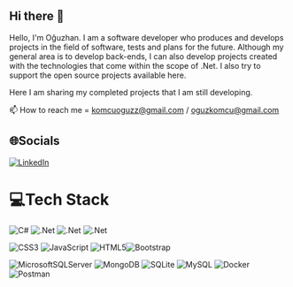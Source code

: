 ## Hi there 👋

Hello, I'm Oğuzhan. I am a software developer who produces and develops projects in the field of software, tests and plans for the future. Although my general area is to develop back-ends, I can also develop projects created with the technologies that come within the scope of .Net. I also try to support the open source projects available here.

Here I am sharing my completed projects that I am still developing.

📫 How to reach me = komcuoguzz@gmail.com   /    oguzkomcu@gmail.com


## 🌐Socials
 [![LinkedIn](https://img.shields.io/badge/LinkedIn-%230077B5.svg?logo=linkedin&logoColor=white)](https://linkedin.com/in/oguzhankomcu1) 

# 💻Tech Stack
![C#](https://img.shields.io/badge/c%23-%23239120.svg?style=for-the-badge&logo=c-sharp&logoColor=white) ![.Net](https://img.shields.io/badge/.NET-5C2D91?style=for-the-badge&logo=.net&logoColor=white)  ![.Net](https://img.shields.io/badge/.NET%20Core-5C2D91?style=for-the-badge&logo=.net&logoColor=white) ![.Net](https://img.shields.io/badge/Web%20API-5C2D91?style=for-the-badge&logo=.net&logoColor=white) 

![CSS3](https://img.shields.io/badge/css3-%231572B6.svg?style=for-the-badge&logo=css3&logoColor=white) ![JavaScript](https://img.shields.io/badge/javascript-%23323330.svg?style=for-the-badge&logo=javascript&logoColor=%23F7DF1E) ![HTML5](https://img.shields.io/badge/html5-%23E34F26.svg?style=for-the-badge&logo=html5&logoColor=white)![Bootstrap](https://img.shields.io/badge/bootstrap-%23563D7C.svg?style=for-the-badge&logo=bootstrap&logoColor=white) 

![MicrosoftSQLServer](https://img.shields.io/badge/Microsoft%20SQL%20Sever-CC2927?style=for-the-badge&logo=microsoft%20sql%20server&logoColor=white) ![MongoDB](https://img.shields.io/badge/MongoDB-%234ea94b.svg?style=for-the-badge&logo=mongodb&logoColor=white) ![SQLite](https://img.shields.io/badge/sqlite-%2307405e.svg?style=for-the-badge&logo=sqlite&logoColor=white) ![MySQL](https://img.shields.io/badge/mysql-%2300f.svg?style=for-the-badge&logo=mysql&logoColor=white) ![Docker](https://img.shields.io/badge/docker-%230db7ed.svg?style=for-the-badge&logo=docker&logoColor=white) ![Postman](https://img.shields.io/badge/Postman-FF6C37?style=for-the-badge&logo=postman&logoColor=white)



